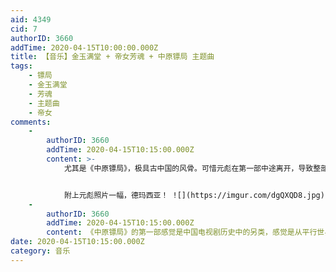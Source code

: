 ```yaml
---
aid: 4349
cid: 7
authorID: 3660
addTime: 2020-04-15T10:00:00.000Z
title: 【音乐】金玉满堂 + 帝女芳魂 + 中原镖局 主题曲
tags:
    - 镖局
    - 金玉满堂
    - 芳魂
    - 主题曲
    - 帝女
comments:
    -
        authorID: 3660
        addTime: 2020-04-15T10:15:00.000Z
        content: >-
            尤其是《中原镖局》，极具古中国的风骨。可惜元彪在第一部中途离开，导致整部剧失了不少特色。第二部因为演员换了不少，剧本方面也出了不少问题，所以第二部拍得很不理想。也成了自己一直残缺的一个古中国梦。


            附上元彪照片一幅，德玛西亚！ ![](https://imgur.com/dgQXQD8.jpg)
    -
        authorID: 3660
        addTime: 2020-04-15T10:15:00.000Z
        content: 《中原镖局》的第一部感觉是中国电视剧历史中的另类，感觉是从平行世界穿越过来的人拍的一般。
date: 2020-04-15T10:15:00.000Z
category: 音乐
---
```



